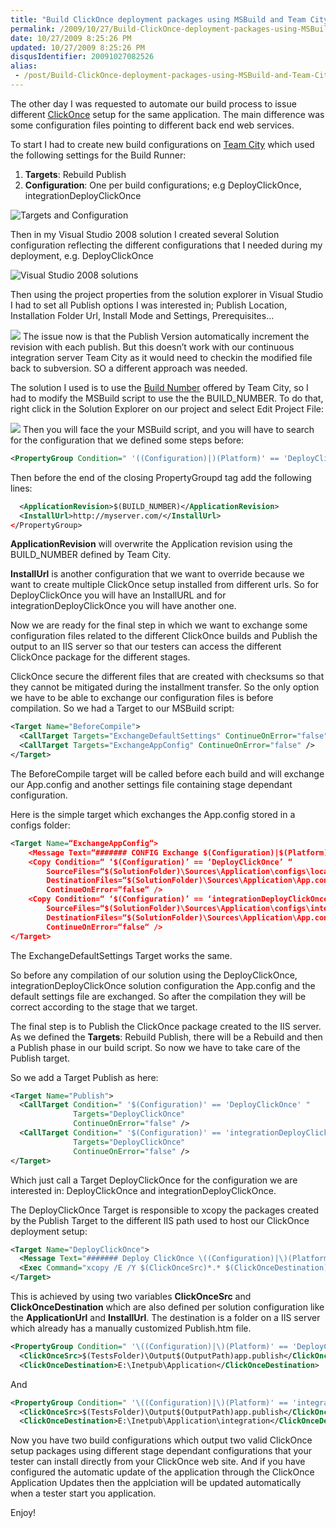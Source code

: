 ```yaml
---
title: "Build ClickOnce deployment packages using MSBuild and Team City"
permalink: /2009/10/27/Build-ClickOnce-deployment-packages-using-MSBuild-and-Team-City/
date: 10/27/2009 8:25:26 PM
updated: 10/27/2009 8:25:26 PM
disqusIdentifier: 20091027082526
alias:
 - /post/Build-ClickOnce-deployment-packages-using-MSBuild-and-Team-City.aspx/index.html
---
```

The other day I was requested to automate our build process to issue different [ClickOnce](http://msdn.microsoft.com/en-us/library/t71a733d(VS.80).aspx) setup for the same application. The main difference was some configuration files pointing to different back end web services.

To start I had to create new build configurations on [Team City](http://www.jetbrains.com/teamcity/index.html) which used the following settings for the Build Runner:
<!-- more -->

1.  **Targets**: Rebuild Publish 
2.  **Configuration**: One per build configurations; e.g DeployClickOnce, integrationDeployClickOnce   

![Targets and Configuration](/images/2009/Build-ClickOnce-deployment-packages-using-MSBuild-and-Team-City-1.png)

Then in my Visual Studio 2008 solution I created several Solution configuration reflecting the different configurations that I needed during my deployment, e.g. DeployClickOnce

![Visual Studio 2008 solutions](/images/2009/Build-ClickOnce-deployment-packages-using-MSBuild-and-Team-City-2.png)

Then using the project properties from the solution explorer in Visual Studio I had to set all Publish options I was interested in; Publish Location, Installation Folder Url, Install Mode and Settings, Prerequisites…

![](/images/2009/Build-ClickOnce-deployment-packages-using-MSBuild-and-Team-City-3.png)
The issue now is that the Publish Version automatically increment the revision with each publish. But this doesn’t work with our continuous integration server Team City as it would need to checkin the modified file back to subversion. SO a different approach was needed.

The solution I used is to use the [Build Number](http://www.jetbrains.net/confluence/display/TCD4/Predefined+Properties#PredefinedProperties-buildNumber) offered by Team City, so I had to modify the MSBuild script to use the the BUILD_NUMBER. To do that, right click in the Solution Explorer on our project and select Edit Project File:

![](/images/2009/Build-ClickOnce-deployment-packages-using-MSBuild-and-Team-City-4.png)
Then you will face the your MSBuild script, and you will have to search for the configuration that we defined some steps before:

```xml
<PropertyGroup Condition=" '((Configuration)|)(Platform)' == 'DeployClickOnce|AnyCPU' ">
```

Then before the end of the closing PropertyGroupd tag add the following lines:

```xml
  <ApplicationRevision>$(BUILD_NUMBER)</ApplicationRevision>
  <InstallUrl>http://myserver.com/</InstallUrl>
</PropertyGroup>
```

**ApplicationRevision** will overwrite the Application revision using the BUILD_NUMBER defined by Team City.

**InstallUrl** is another configuration that we want to override because we want to create multiple ClickOnce setup installed from different urls. So for DeployClickOnce you will have an InstallURL and for integrationDeployClickOnce you will have another one.

Now we are ready for the final step in which we want to exchange some configuration files related to the different ClickOnce builds and Publish the output to an IIS server so that our testers can access the different ClickOnce package for the different stages.

ClickOnce secure the different files that are created with checksums so that they cannot be mitigated during the installment transfer. So the only option we have to be able to exchange our configuration files is before compilation. So we had a Target to our MSBuild script:

```xml
<Target Name="BeforeCompile">
  <CallTarget Targets="ExchangeDefaultSettings" ContinueOnError="false" />
  <CallTarget Targets="ExchangeAppConfig" ContinueOnError="false" />
</Target>
```

The BeforeCompile target will be called before each build and will exchange our App.config and another settings file containing stage dependant configuration.

Here is the simple target which exchanges the App.config stored in a configs folder:

```xml
<Target Name=“ExchangeAppConfig“>
    <Message Text=“####### CONFIG Exchange $(Configuration)|$(Platform)  ———#“ />
    <Copy Condition=“ ‘$(Configuration)’ == ‘DeployClickOnce’ “
        SourceFiles=“$(SolutionFolder)\Sources\Application\configs\localhost.App.config“
        DestinationFiles=“$(SolutionFolder)\Sources\Application\App.config“
        ContinueOnError=“false“ />
    <Copy Condition=“ ‘$(Configuration)’ == ‘integrationDeployClickOnce’ “
        SourceFiles=“$(SolutionFolder)\Sources\Application\configs\integration.App.config“
        DestinationFiles=“$(SolutionFolder)\Sources\Application\App.config“
        ContinueOnError=“false“ />
</Target>
```
The ExchangeDefaultSettings Target works the same.

So before any compilation of our solution using the DeployClickOnce, integrationDeployClickOnce solution configuration the App.config and the default settings file are exchanged. So after the compilation they will be correct according to the stage that we target.

The final step is to Publish the ClickOnce package created to the IIS server. As we defined the **Targets**: Rebuild Publish, there will be a Rebuild and then a Publish phase in our build script. So now we have to take care of the Publish target.

So we add a Target Publish as here:

```xml
<Target Name="Publish">
  <CallTarget Condition=" '$(Configuration)' == 'DeployClickOnce' "
              Targets="DeployClickOnce"
              ContinueOnError="false" />
  <CallTarget Condition=" '$(Configuration)' == 'integrationDeployClickOnce' "
              Targets="DeployClickOnce"
              ContinueOnError="false" />
</Target>
```

Which just call a Target DeployClickOnce for the configuration we are interested in: DeployClickOnce and integrationDeployClickOnce.

The DeployClickOnce Target is responsible to xcopy the packages created by the Publish Target to the different IIS path used to host our ClickOnce deployment setup:

```xml
<Target Name="DeployClickOnce">
  <Message Text="####### Deploy ClickOnce \((Configuration)|\)(Platform)  ---------#" />
  <Exec Command="xcopy /E /Y $(ClickOnceSrc)*.* $(ClickOnceDestination)" />
</Target>
```

This is achieved by using two variables **ClickOnceSrc** and **ClickOnceDestination** which are also defined per solution configuration like the **ApplicationUrl** and **InstallUrl**. The destination is a folder on a IIS server which already has a manually customized Publish.htm file.

```xml
<PropertyGroup Condition=" '\((Configuration)|\)(Platform)' == 'DeployClickOnce|AnyCPU' ">
  <ClickOnceSrc>$(TestsFolder)\Output$(OutputPath)app.publish</ClickOnceSrc>
  <ClickOnceDestination>E:\Inetpub\Application</ClickOnceDestination>
```
And
```xml
<PropertyGroup Condition=" '\((Configuration)|\)(Platform)' == 'integrationDeployClickOnce|AnyCPU' ">
  <ClickOnceSrc>$(TestsFolder)\Output$(OutputPath)app.publish</ClickOnceSrc>
  <ClickOnceDestination>E:\Inetpub\Application\integration</ClickOnceDestination>
```
Now you have two build configurations which output two valid ClickOnce setup packages using different stage dependant configurations that your tester can install directly from your ClickOnce web site. And if you have configured the automatic update of the application through the ClickOnce Application Updates then the applciation will be updated automatically when a tester start you application.

Enjoy!
